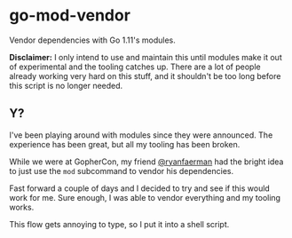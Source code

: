 # go-mod-vendor

Vendor dependencies with Go 1.11's modules.

**Disclaimer:** I only intend to use and maintain this until modules make it
out of experimental and the tooling catches up. There are a lot of people
already working very hard on this stuff, and it shouldn't be too long before
this script is no longer needed.

## Y?

I've been playing around with modules since they were announced. The experience
has been great, but all my tooling has been broken.

While we were at GopherCon, my friend
[@ryanfaerman](https://github.com/ryanfaerman) had the bright idea to just use
the `mod` subcommand to vendor his dependencies.

Fast forward a couple of days and I decided to try and see if this would work
for me. Sure enough, I was able to vendor everything and my tooling works.

This flow gets annoying to type, so I put it into a shell script.
